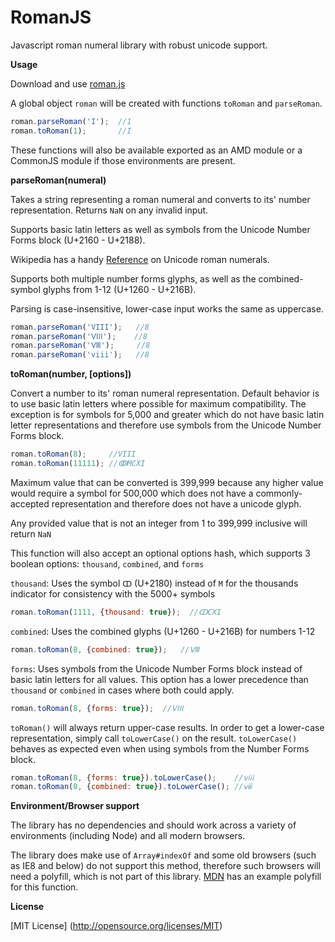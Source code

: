 RomanJS
=

Javascript roman numeral library with robust unicode support.

**Usage**

Download and use [roman.js](https://github.com/sguest/RomanJS/blob/master/roman.js)

A global object `roman` will be created with functions `toRoman` and `parseRoman`.

```JavaScript
roman.parseRoman('I');  //1
roman.toRoman(1);       //I
```

These functions will also be available exported as an AMD module or a CommonJS module if those environments are present.

**parseRoman(numeral)**

Takes a string representing a roman numeral and converts to its' number representation. Returns `NaN` on any invalid input.

Supports basic latin letters as well as symbols from the Unicode Number Forms block (U+2160 - U+2188).

Wikipedia has a handy [Reference](https://en.wikipedia.org/wiki/Numerals_in_Unicode#Roman_numerals) on Unicode roman numerals.

Supports both multiple number forms glyphs, as well as the combined-symbol glyphs from 1-12 (U+1260 - U+216B).

Parsing is case-insensitive, lower-case input works the same as uppercase.

```JavaScript
roman.parseRoman('VIII');   //8
roman.parseRoman('ⅤⅠⅠⅠ');    //8
roman.parseRoman('Ⅷ');     //8
roman.parseRoman('viii');   //8
```

**toRoman(number, [options])**

Convert a number to its' roman numeral representation. Default behavior is to use basic latin letters where possible
for maximum compatibility. The exception is for symbols for 5,000 and greater which do not have basic latin letter
representations and therefore use symbols from the Unicode Number Forms block.

```Javascript
roman.toRoman(8);     //VIII
roman.toRoman(11111); //ↂMCXI
```

Maximum value that can be converted is 399,999 because any higher value would require a symbol for 500,000
which does not have a commonly-accepted representation and therefore does not have a unicode glyph.

Any provided value that is not an integer from 1 to 399,999 inclusive will return `NaN`

This function will also accept an optional options hash, which supports 3 boolean options: `thousand`, `combined`, and `forms`

`thousand`: Uses the symbol `ↀ` (U+2180)  instead of `M` for the thousands indicator for consistency with the 5000+ symbols

```Javascript
roman.toRoman(1111, {thousand: true});  //ↀCXI
```

`combined`: Uses the combined glyphs (U+1260 - U+216B) for numbers 1-12

```Javascript
roman.toRoman(8, {combined: true});   //Ⅷ
```

`forms`: Uses symbols from the Unicode Number Forms block instead of basic latin letters for all values.
This option has a lower precedence than `thousand` or `combined` in cases where both could apply.

```Javascript
roman.toRoman(8, {forms: true});  //ⅤⅠⅠⅠ
```

`toRoman()` will always return upper-case results. In order to get a lower-case representation, simply call `toLowerCase()` on the result.
`toLowerCase()` behaves as expected even when using symbols from the Number Forms block.

```Javascript
roman.toRoman(8, {forms: true}).toLowerCase();    //ⅴⅰⅰⅰ
roman.toRoman(8, {combined: true}).toLowerCase(); //ⅷ
```

**Environment/Browser support**

The library has no dependencies and should work across a variety of environments (including Node) and all modern browsers.

The library does make use of `Array#indexOf` and some old browsers (such as IE8 and below) do not support this method,
therefore such browsers will need a polyfill, which is not part of this library. 
[MDN](https://developer.mozilla.org/en/docs/Web/JavaScript/Reference/Global_Objects/Array/indexOf) has an
example polyfill for this function.

**License**

[MIT License] (http://opensource.org/licenses/MIT)
